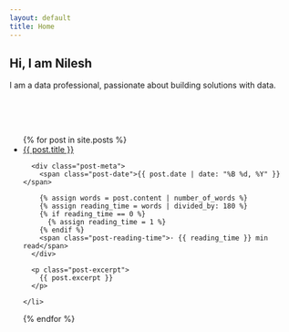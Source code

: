 ```yaml
---
layout: default
title: Home
---
```


## Hi, I am Nilesh

I am a data professional, passionate about building solutions with data.

<br>
<br>
<br>

<ul class="post-list">
  {% for post in site.posts %}
    <li>
      <a class="post-link" href="{{ site.baseurl }}{{ post.url }}">{{ post.title }}</a>

      <div class="post-meta">
        <span class="post-date">{{ post.date | date: "%B %d, %Y" }}</span>

        {% assign words = post.content | number_of_words %}
        {% assign reading_time = words | divided_by: 180 %}
        {% if reading_time == 0 %}
          {% assign reading_time = 1 %}
        {% endif %}
        <span class="post-reading-time">· {{ reading_time }} min read</span>
      </div>

      <p class="post-excerpt">
        {{ post.excerpt }}
      </p>

    </li>

{% endfor %}

</ul>
